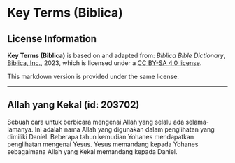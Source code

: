 # Key Terms (Biblica)

## License Information

**Key Terms (Biblica)** is based on and adapted from: _Biblica Bible Dictionary_, [Biblica, Inc.](https://www.biblica.com/), 2023, which is licensed under a [CC BY-SA 4.0 license](https://creativecommons.org/licenses/by-sa/4.0/legalcode.en).

This markdown version is provided under the same license.



--------------------------------

## Allah yang Kekal (id: 203702)

Sebuah cara untuk berbicara mengenai Allah yang selalu ada selama\-lamanya. Ini adalah nama Allah yang digunakan dalam penglihatan yang dimiliki Daniel. Beberapa tahun kemudian Yohanes mendapatkan penglihatan mengenai Yesus. Yesus memandang kepada Yohanes sebagaimana Allah yang Kekal memandang kepada Daniel.


